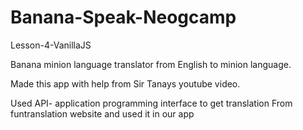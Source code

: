 # Banana-Speak-Neogcamp
Lesson-4-VanillaJS

Banana minion language translator from English to minion language.

Made this app with help from Sir Tanays youtube video.

Used API- application programming interface to get translation
From funtranslation website and used it in our app
